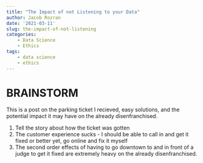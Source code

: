 ```yaml
---
title: "The Impact of not Listening to your Data"
author: Jacob Rozran
date: '2021-03-11'
slug: the-impact-of-not-listening
categories:
    - Data Science
    - Ethics
tags:
    - data science
    - ethics
---
```


# BRAINSTORM

This is a post on the parking ticket I recieved, easy solutions, and the potential impact it may have on the already disenfranchised. 

1. Tell the story about how the ticket was gotten
2. The customer experience sucks - I should be able to call in and get it fixed 
or better yet, go online and fix it myself
3. The second order effects of having to go downtown to and in front of a judge to 
get it fixed are extremely heavy on the already disenfranchised. 